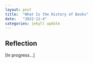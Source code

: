 ```yaml
---
layout: post
title:  "What Is the History of Books"
date:   "2022-12-4"
categories: jekyll update
---
```


## Reflection
[In progress...] 